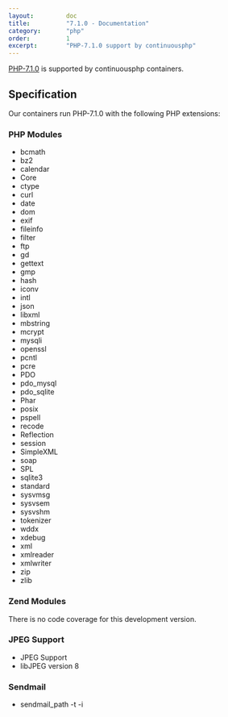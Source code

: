 ```yaml
---
layout:         doc
title:          "7.1.0 - Documentation"
category:       "php"
order:          1
excerpt:        "PHP-7.1.0 support by continuousphp"
---
```


[PHP-7.1.0](http://www.php.net) is supported by continuousphp containers.

## Specification

Our containers run PHP-7.1.0 with the following PHP extensions:

### PHP Modules

* bcmath
* bz2
* calendar
* Core
* ctype
* curl
* date
* dom
* exif
* fileinfo
* filter
* ftp
* gd
* gettext
* gmp
* hash
* iconv
* intl
* json
* libxml
* mbstring
* mcrypt
* mysqli
* openssl
* pcntl
* pcre
* PDO
* pdo_mysql
* pdo_sqlite
* Phar
* posix
* pspell
* recode
* Reflection
* session
* SimpleXML
* soap
* SPL
* sqlite3
* standard
* sysvmsg
* sysvsem
* sysvshm
* tokenizer
* wddx
* xdebug
* xml
* xmlreader
* xmlwriter
* zip
* zlib

### Zend Modules

There is no code coverage for this development version.

### JPEG Support

* JPEG Support
* libJPEG version 8

### Sendmail

* sendmail_path -t -i
